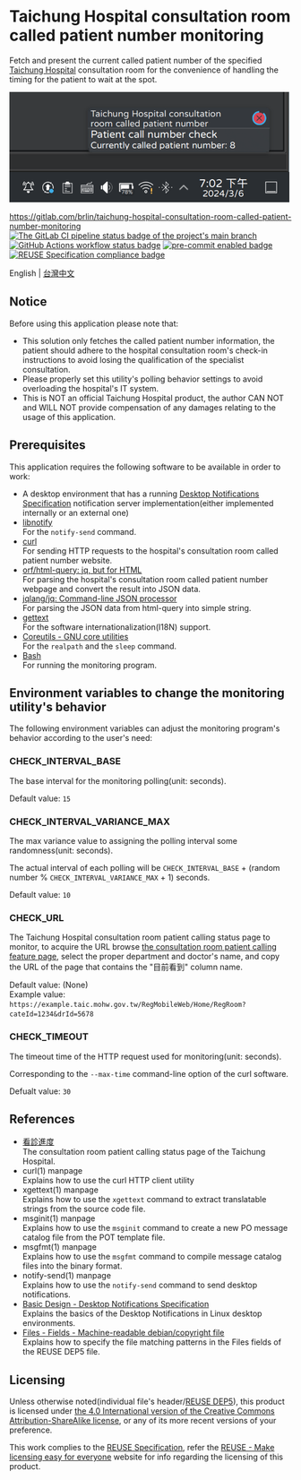 # Taichung Hospital consultation room called patient number monitoring

Fetch and present the current called patient number of the specified [Taichung Hospital](https://www.taic.mohw.gov.tw/) consultation room for the convenience of handling the timing for the patient to wait at the spot.

![Desktop notification screenshot example](doc-assets/main-view-en.png "Desktop notification screenshot example")

<https://gitlab.com/brlin/taichung-hospital-consultation-room-called-patient-number-monitoring>  
[![The GitLab CI pipeline status badge of the project's `main` branch](https://gitlab.com/brlin/taichung-hospital-consultation-room-called-patient-number-monitoring/badges/main/pipeline.svg?ignore_skipped=true "Click here to check out the comprehensive status of the GitLab CI pipelines")](https://gitlab.com/brlin/taichung-hospital-consultation-room-called-patient-number-monitoring/-/pipelines) [![GitHub Actions workflow status badge](https://github.com/brlin-tw/taichung-hospital-consultation-room-called-patient-number-monitoring/actions/workflows/check-potential-problems.yml/badge.svg "GitHub Actions workflow status")](https://github.com/brlin-tw/taichung-hospital-consultation-room-called-patient-number-monitoring/actions/workflows/check-potential-problems.yml) [![pre-commit enabled badge](https://img.shields.io/badge/pre--commit-enabled-brightgreen?logo=pre-commit&logoColor=white "This project uses pre-commit to check potential problems")](https://pre-commit.com/) [![REUSE Specification compliance badge](https://api.reuse.software/badge/gitlab.com/brlin/taichung-hospital-consultation-room-called-patient-number-monitoring "This project complies to the REUSE specification to decrease software licensing costs")](https://api.reuse.software/info/gitlab.com/brlin/taichung-hospital-consultation-room-called-patient-number-monitoring)

English | [台灣中文](README.zh_TW.md)

## Notice

Before using this application please note that:

* This solution only fetches the called patient number information, the patient should adhere to the hospital consultation room's check-in instructions to avoid losing the qualification of the specialist consultation.
* Please properly set this utility's polling behavior settings to avoid overloading the hospital's IT system.
* This is NOT an official Taichung Hospital product, the author CAN NOT and WILL NOT provide compensation of any damages relating to the usage of this application.

## Prerequisites

This application requires the following software to be available in order to work:

* A desktop environment that has a running [Desktop Notifications Specification](https://specifications.freedesktop.org/notification-spec/notification-spec-latest.html) notification server implementation(either implemented internally or an external one)
* [libnotify](https://gitlab.gnome.org/GNOME/libnotify)  
  For the `notify-send` command.
* [curl](https://curl.se/)  
  For sending HTTP requests to the hospital's consultation room called patient number website.
* [orf/html-query: jq, but for HTML](https://github.com/orf/html-query)  
  For parsing the hospital's consultation room called patient number webpage and convert the result into JSON data.
* [jqlang/jq: Command-line JSON processor](https://github.com/jqlang/jq)  
  For parsing the JSON data from html-query into simple string.
* [gettext](https://www.gnu.org/software/gettext/)  
  For the software internationalization(I18N) support.
* [Coreutils - GNU core utilities](https://www.gnu.org/software/coreutils/)  
  For the `realpath` and the `sleep` command.
* [Bash](https://www.gnu.org/software/bash/)  
  For running the monitoring program.

## Environment variables to change the monitoring utility's behavior

The following environment variables can adjust the monitoring program's behavior according to the user's need:

### CHECK_INTERVAL_BASE

The base interval for the monitoring polling(unit: seconds).

Default value: `15`

### CHECK_INTERVAL_VARIANCE_MAX

The max variance value to assigning the polling interval some  randomness(unit: seconds).

The actual interval of each polling will be `CHECK_INTERVAL_BASE` + (random number % `CHECK_INTERVAL_VARIANCE_MAX` + 1) seconds.

Default value: `10`

### CHECK_URL

The Taichung Hospital consultation room patient calling status page to monitor, to acquire the URL browse [the consultation room patient calling feature page](https://www03.taic.mohw.gov.tw/RegMobileWeb/Home/RegRoomList?Flag=Y), select the proper department and doctor's name, and copy the URL of the page that contains the "目前看到" column name.

Default value: (None)  
Example value: `https://example.taic.mohw.gov.tw/RegMobileWeb/Home/RegRoom?cateId=1234&drId=5678`

### CHECK_TIMEOUT

The timeout time of the HTTP request used for monitoring(unit: seconds).

Corresponding to the `--max-time` command-line option of the curl software.

Defualt value: `30`

## References

* [看診進度](https://www03.taic.mohw.gov.tw/RegMobileWeb/Home/RegRoomList?Flag=Y)  
  The consultation room patient calling status page of the Taichung Hospital.
* curl(1) manpage  
  Explains how to use the curl HTTP client utility
* xgettext(1) manpage  
  Explains how to use the `xgettext` command to extract translatable strings from the source code file.
* msginit(1) manpage  
  Explains how to use the `msginit` command to create a new PO message catalog file from the POT template file.
* msgfmt(1) manpage  
  Explains how to use the `msgfmt` command to compile message catalog files into the binary format.
* notify-send(1) manpage  
  Explains how to use the `notify-send` command to send desktop notifications.
* [Basic Design - Desktop Notifications Specification](https://specifications.freedesktop.org/notification-spec/notification-spec-latest.html#basic-design)  
  Explains the basics of the Desktop Notifications in Linux desktop environments.
* [Files - Fields - Machine-readable debian/copyright file](https://www.debian.org/doc/packaging-manuals/copyright-format/1.0/#files-field)  
  Explains how to specify the file matching patterns in the Files fields of the REUSE DEP5 file.

## Licensing

Unless otherwise noted(individual file's header/[REUSE DEP5](.reuse/dep5)), this product is licensed under [the 4.0 International version of the Creative Commons Attribution-ShareAlike license](https://creativecommons.org/licenses/by-sa/4.0/), or any of its more recent versions of your preference.

This work complies to the [REUSE Specification](https://reuse.software/spec/), refer the [REUSE - Make licensing easy for everyone](https://reuse.software/) website for info regarding the licensing of this product.
